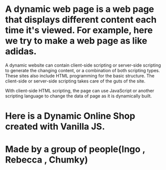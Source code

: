 # A dynamic web page is a web page that displays different content each time it's viewed. For example, here we try to make a web page as like adidas.
A dynamic website can contain client-side scripting or server-side scripting to generate the changing content, or a combination of both scripting types. These sites also include HTML programming for the basic structure. The client-side or server-side scripting takes care of the guts of the site.

With client-side HTML scripting, the page can use JavaScript or another scripting language to change the data of page as it is dynamically built.
# Here is a Dynamic Online Shop created with Vanilla JS.
# Made by a group of people(Ingo , Rebecca , Chumky)
